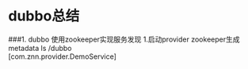 # dubbo总结

###1. dubbo 使用zookeeper实现服务发现
1.启动provider zookeeper生成metadata
ls /dubbo                                       
[com.znn.provider.DemoService]



